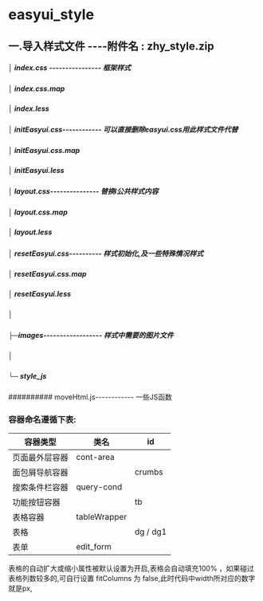 # easyui_style
## 一.导入样式文件 ----附件名 :  zhy_style.zip      

##### │ index.css ---------------- 框架样式
##### │ index.css.map
##### │ index.less
##### │ initEasyui.css------------ 可以直接删除easyui.css用此样式文件代替
##### │ initEasyui.css.map
##### │ initEasyui.less
##### │ layout.css--------------- 替换l公共样式内容
##### │ layout.css.map
##### │ layout.less
##### │ resetEasyui.css---------- 样式初始化,及一些特殊情况样式
##### │ resetEasyui.css.map
##### │ resetEasyui.less
##### │
##### ├─images------------------ 样式中需要的图片文件
##### │
##### └─ style_js
##########   moveHtml.js------------ 一些JS函数

### 容器命名遵循下表:

| 容器类型       | 类名         | id       |
| -------------- | ------------ | -------- |
| 页面最外层容器 | cont-area    |          |
| 面包屑导航容器 |              | crumbs   |
| 搜索条件栏容器 | query-cond   |          |
| 功能按钮容器   |              | tb       |
| 表格容器       | tableWrapper |          |
| 表格           |              | dg / dg1 |
| 表单           | edit_form    |          |

表格的自动扩大或缩小属性被默认设置为开启,表格会自动填充100% ，如果碰过表格列数较多的,可自行设置 fitColumns 为 false,此时代码中width所对应的数字就是px, 
